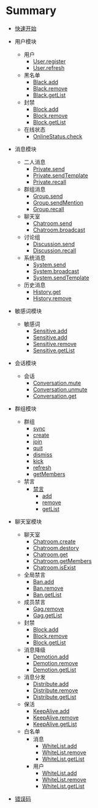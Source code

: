 # Summary

* [快速开始](quick-start.md)

* 用户模块
	* 用户
		* [User.register](user/user.md#register)
		* [User.refresh](user/user.md#refresh)
	* 黑名单
		* [Black.add](user/black.md#add)
		* [Black.remove](user/black.md#remove)
		* [Black.getList](user/black.md#getList)
	* 封禁
		* [Block.add](user/block.md#add)
		* [Block.remove](user/block.md#remove)
		* [Block.getList](user/block.md#getList)
	* 在线状态
		* [OnlineStatus.check](user/online-status.md#check)

* 消息模块
	* 二人消息
		* [Private.send](message/private.md#send)
		* [Private.sendTemplate](message/private.md#sendTempate)
		* [Private.recall](message/private.md#recall)
	* 群组消息
		* [Group.send](message/group.md#send)
		* [Group.sendMention](message/group.md#sendMention)
		* [Group.recall](message/group.md#recall)
	* 聊天室
		* [Chatroom.send](message/chatroom.md#send)
		* [Chatroom.broadcast](message/chatroom.md#broadcast)
	* 讨论组
		* [Discussion.send](message/discussion.md#send)
		* [Discussion.recall](message/discussion.md#recall)
	* 系统消息
		* [System.send](message/system.md#send)
		* [System.broadcast](message/system.md#broadcast)
		* [System.sendTemplate](message/system.md#sendTemplate)
	* 历史消息
		* [History.get](message/history.md#get)
		* [History.remove](message/history.md#remove)
* 敏感词模块
	* 敏感词
		* [Sensitive.add](sensitive/sensitive.md#addReplace)
		* [Sensitive.add](sensitive/sensitive.md#addMask)
		* [Sensitive.remove](sensitive/sensitive.md#remove)
		* [Sensitive.getList](sensitive/sensitive.md#getList)
* 会话模块
	* 会话
		* [Conversation.mute](conversation/conversation.md#mute)
		* [Conversation.unmute](conversation/conversation.md#unmute)
		* [Conversation.get](conversation/conversation.md#get)
* 群组模块
	* 群组
		* [sync](group/group.md#sync)
		* [create](group/group.md#create)
		* [join](group/group.md#join)
		* [quit](group/group.md#quit)
		* [dismiss](group/group.md#dismiss)
		* [kick](group/group.md#kick)
		* [refresh](group/group.md#refresh)
		* [getMembers](group/group.md#getMembers)
	* 禁言
		* [禁言](group/gag.md)
			* [add](group/gag.md#add)
			* [remove](group/gag.md#remove)
			* [getList](group/gag.md#getList)
* 聊天室模块
	* 聊天室
		* [Chatroom.create](chatroom/chatroom.md#create)
		* [Chatroom.destory](chatroom/chatroom.md#destory)
		* [Chatroom.get](chatroom/chatroom.md#get)
		* [Chatroom.getMembers](chatroom/chatroom.md#getMembers)
		* [Chatroom.isExist](chatroom/chatroom.md#isExist)
	* 全局禁言
		* [Ban.add](chatroom/ban.md#add)
		* [Ban.remove](chatroom/ban.md#remove)
		* [Ban.getList](chatroom/ban.md#getList)
	* 成员禁言
		* [Gag.remove](chatroom/gag.md#remove)
		* [Gag.getList](chatroom/gag.md#getList)
	* 封禁
		* [Block.add](chatroom/block.md#add)
		* [Block.remove](chatroom/block.md#remove)
		* [Block.getList](chatroom/block.md#getList)
	* 消息降级
		* [Demotion.add](chatroom/demotion.md#add)
		* [Demotion.remove](chatroom/demotion.md#remove)
		* [Demotion.getList](chatroom/demotion.md#getList)
	* 消息分发
		* [Distribute.add](chatroom/distribute.md#add)
		* [Distribute.remove](chatroom/distribute.md#remove)
		* [Distribute.getList](chatroom/distribute.md#getList)
	* 保活
		* [KeepAlive.add](chatroom/keepalive.md#add)
		* [KeepAlive.remove](chatroom/keepalive.md#remove)
		* [KeepAlive.getList](chatroom/keepalive.md#getList)
	* 白名单
		* 消息
			* [WhiteList.add](chatroom/user/whitelist.md#add)
			* [WhiteList.remove](chatroom/user/whitelist.md#remove)
			* [WhiteList.getList](chatroom/user/whitelist.md#getList)
		* 用户
			* [WhiteList.add](chatroom/message/whitelist.md#add)
			* [WhiteList.remove](chatroom/message/whitelist.md#remove)
			* [WhiteList.getList](chatroom/message/whitelist.md#getList)
* [错误码](errorcode.md)
